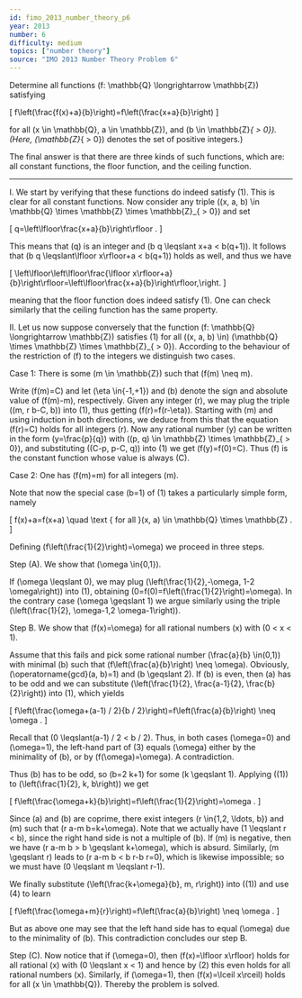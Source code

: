 ```yaml
---
id: fimo_2013_number_theory_p6
year: 2013
number: 6
difficulty: medium
topics: ["number theory"]
source: "IMO 2013 Number Theory Problem 6"
---
```


Determine all functions \(f: \mathbb{Q} \longrightarrow \mathbb{Z}\) satisfying

\[
f\left(\frac{f(x)+a}{b}\right)=f\left(\frac{x+a}{b}\right)
\]

for all \(x \in \mathbb{Q}, a \in \mathbb{Z}\), and \(b \in \mathbb{Z}_{  >  0}\). (Here, \(\mathbb{Z}_{  >  0}\) denotes the set of positive integers.)

The final answer is that there are three kinds of such functions, which are: all constant functions, the floor function, and the ceiling function.

---
I. We start by verifying that these functions do indeed satisfy (1). This is clear for all constant functions. Now consider any triple \((x, a, b) \in \mathbb{Q} \times \mathbb{Z} \times \mathbb{Z}_{  >  0}\) and set

\[
q=\left\lfloor\frac{x+a}{b}\right\rfloor .
\]

This means that \(q\) is an integer and \(b q \leqslant x+a < b(q+1)\). It follows that \(b q \leqslant\lfloor x\rfloor+a < b(q+1)\) holds as well, and thus we have

\[
\left\lfloor\left\lfloor\frac{\lfloor x\rfloor+a}{b}\right\rfloor=\left\lfloor\frac{x+a}{b}\right\rfloor,\right.
\]

meaning that the floor function does indeed satisfy (1). One can check similarly that the ceiling function has the same property.

II. Let us now suppose conversely that the function \(f: \mathbb{Q} \longrightarrow \mathbb{Z}\) satisfies (1) for all \((x, a, b) \in\) \(\mathbb{Q} \times \mathbb{Z} \times \mathbb{Z}_{  >  0}\). According to the behaviour of the restriction of \(f\) to the integers we distinguish two cases.

Case 1: There is some \(m \in \mathbb{Z}\) such that \(f(m) \neq m\).

Write \(f(m)=C\) and let \(\eta \in\{-1,+1\}\) and \(b\) denote the sign and absolute value of \(f(m)-m\), respectively. Given any integer \(r\), we may plug the triple \((m, r b-C, b)\) into (1), thus getting \(f(r)=f(r-\eta)\). Starting with \(m\) and using induction in both directions, we deduce from this that the equation \(f(r)=C\) holds for all integers \(r\). Now any rational number \(y\) can be written in the form \(y=\frac{p}{q}\) with \((p, q) \in \mathbb{Z} \times \mathbb{Z}_{  >  0}\), and substituting \((C-p, p-C, q)\) into (1) we get \(f(y)=f(0)=C\). Thus \(f\) is the constant function whose value is always \(C\).

Case 2: One has \(f(m)=m\) for all integers \(m\).

Note that now the special case \(b=1\) of (1) takes a particularly simple form, namely

\[
f(x)+a=f(x+a) \quad \text { for all }(x, a) \in \mathbb{Q} \times \mathbb{Z} .
\]

Defining \(f\left(\frac{1}{2}\right)=\omega\) we proceed in three steps.

Step \(A\). We show that \(\omega \in\{0,1\}\).

If \(\omega \leqslant 0\), we may plug \(\left(\frac{1}{2},-\omega, 1-2 \omega\right)\) into (1), obtaining \(0=f(0)=f\left(\frac{1}{2}\right)=\omega\). In the contrary case \(\omega \geqslant 1\) we argue similarly using the triple \(\left(\frac{1}{2}, \omega-1,2 \omega-1\right)\).

Step B. We show that \(f(x)=\omega\) for all rational numbers \(x\) with \(0 < x < 1\).

Assume that this fails and pick some rational number \(\frac{a}{b} \in(0,1)\) with minimal \(b\) such that \(f\left(\frac{a}{b}\right) \neq \omega\). Obviously, \(\operatorname{gcd}(a, b)=1\) and \(b \geqslant 2\). If \(b\) is even, then \(a\) has to be odd and we can substitute \(\left(\frac{1}{2}, \frac{a-1}{2}, \frac{b}{2}\right)\) into (1), which yields

\[
f\left(\frac{\omega+(a-1) / 2}{b / 2}\right)=f\left(\frac{a}{b}\right) \neq \omega .
\]

Recall that \(0 \leqslant(a-1) / 2 < b / 2\). Thus, in both cases \(\omega=0\) and \(\omega=1\), the left-hand part of (3) equals \(\omega\) either by the minimality of \(b\), or by \(f(\omega)=\omega\). A contradiction.

Thus \(b\) has to be odd, so \(b=2 k+1\) for some \(k \geqslant 1\). Applying \((1)\) to \(\left(\frac{1}{2}, k, b\right)\) we get

\[
f\left(\frac{\omega+k}{b}\right)=f\left(\frac{1}{2}\right)=\omega .
\]

Since \(a\) and \(b\) are coprime, there exist integers \(r \in\{1,2, \ldots, b\}\) and \(m\) such that \(r a-m b=k+\omega\). Note that we actually have \(1 \leqslant r < b\), since the right hand side is not a multiple of \(b\). If \(m\) is negative, then we have \(r a-m b > b \geqslant k+\omega\), which is absurd. Similarly, \(m \geqslant r\) leads to \(r a-m b < b r-b r=0\), which is likewise impossible; so we must have \(0 \leqslant m \leqslant r-1\).

We finally substitute \(\left(\frac{k+\omega}{b}, m, r\right)\) into \((1)\) and use (4) to learn

\[
f\left(\frac{\omega+m}{r}\right)=f\left(\frac{a}{b}\right) \neq \omega .
\]

But as above one may see that the left hand side has to equal \(\omega\) due to the minimality of \(b\). This contradiction concludes our step B.

Step \(C\). Now notice that if \(\omega=0\), then \(f(x)=\lfloor x\rfloor\) holds for all rational \(x\) with \(0 \leqslant x < 1\) and hence by (2) this even holds for all rational numbers \(x\). Similarly, if \(\omega=1\), then \(f(x)=\lceil x\rceil\) holds for all \(x \in \mathbb{Q}\). Thereby the problem is solved.
